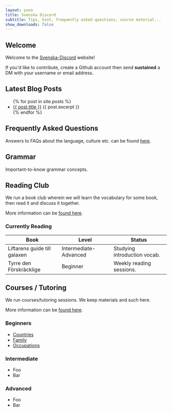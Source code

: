 ```yaml
---
layout: yuno
title: Svenska Discord
subtitle: Tips, hint, frequently asked questions, course material...
show_downloads: false
---
```


## Welcome

Welcome to the [Svenska-Discord](https://discord.gg/FUMTtWJ) website!

If you'd like to contribute, create a Github account then send **sustained** a DM with your username or email address. 

## Latest Blog Posts

<ul>
{% for post in site.posts %}
	<li>
		<a href="{{ post.url }}">{{ post.title }}</a>
		{{ post.excerpt }}
	</li>
{% endfor %}
</ul>

## Frequently Asked Questions

Answers to FAQs about the language, culture etc. can be found [here](faqs/index.html).

## Grammar

Important-to-know grammar concepts.

## Reading Club

We run a book club wherein we will learn the vocabulary for some book, then read it and discuss it together.

More information can be [found here](reading.html).

### Currently Reading

Book								| Level						| Status
-----------------------------------	| ------------------------- | -------------------------
Liftarens guide till galaxen		| Intermediate-Advanced		| Studying introduction vocab.
Tyrre den Förskräcklige				| Beginner					| Weekly reading sessions.

## Courses / Tutoring

We run courses/tutoring sessions. We keep materials and such here.

More information can be [found here](courses/index.html).

### Beginners

* [Countries](courses/beginner/countries.html)
* [Family](courses/beginner/family.html)
* [Occupations](courses/beginner/occupations.html)

### Intermediate

* Foo
* Bar

### Advanced

* Foo
* Bar
